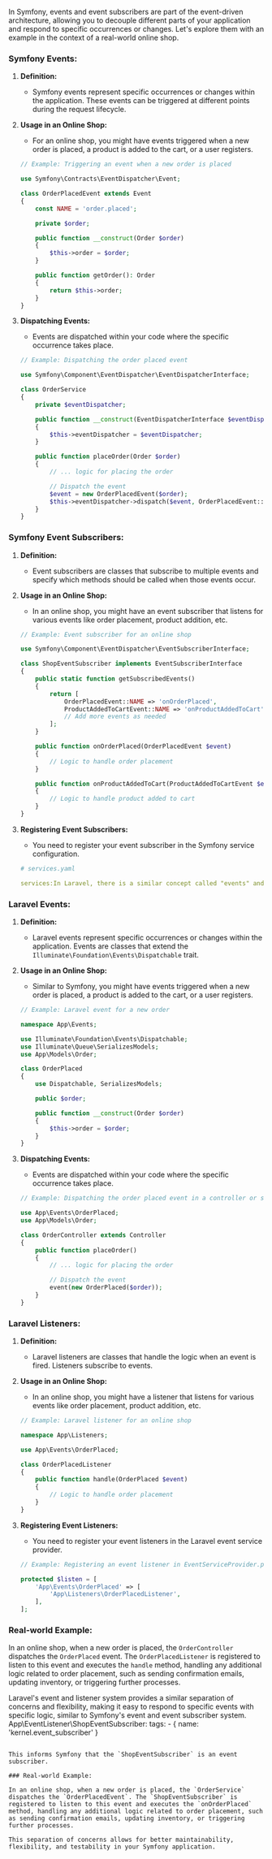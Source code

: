 In Symfony, events and event subscribers are part of the event-driven architecture, allowing you to decouple different parts of your application and respond to specific occurrences or changes. Let's explore them with an example in the context of a real-world online shop.

### Symfony Events:

1. **Definition:**
   - Symfony events represent specific occurrences or changes within the application. These events can be triggered at different points during the request lifecycle.

2. **Usage in an Online Shop:**
   - For an online shop, you might have events triggered when a new order is placed, a product is added to the cart, or a user registers.

   ```php
   // Example: Triggering an event when a new order is placed

   use Symfony\Contracts\EventDispatcher\Event;

   class OrderPlacedEvent extends Event
   {
       const NAME = 'order.placed';

       private $order;

       public function __construct(Order $order)
       {
           $this->order = $order;
       }

       public function getOrder(): Order
       {
           return $this->order;
       }
   }
   ```

3. **Dispatching Events:**
   - Events are dispatched within your code where the specific occurrence takes place.

   ```php
   // Example: Dispatching the order placed event

   use Symfony\Component\EventDispatcher\EventDispatcherInterface;

   class OrderService
   {
       private $eventDispatcher;

       public function __construct(EventDispatcherInterface $eventDispatcher)
       {
           $this->eventDispatcher = $eventDispatcher;
       }

       public function placeOrder(Order $order)
       {
           // ... logic for placing the order

           // Dispatch the event
           $event = new OrderPlacedEvent($order);
           $this->eventDispatcher->dispatch($event, OrderPlacedEvent::NAME);
       }
   }
   ```

### Symfony Event Subscribers:

1. **Definition:**
   - Event subscribers are classes that subscribe to multiple events and specify which methods should be called when those events occur.

2. **Usage in an Online Shop:**
   - In an online shop, you might have an event subscriber that listens for various events like order placement, product addition, etc.

   ```php
   // Example: Event subscriber for an online shop

   use Symfony\Component\EventDispatcher\EventSubscriberInterface;

   class ShopEventSubscriber implements EventSubscriberInterface
   {
       public static function getSubscribedEvents()
       {
           return [
               OrderPlacedEvent::NAME => 'onOrderPlaced',
               ProductAddedToCartEvent::NAME => 'onProductAddedToCart',
               // Add more events as needed
           ];
       }

       public function onOrderPlaced(OrderPlacedEvent $event)
       {
           // Logic to handle order placement
       }

       public function onProductAddedToCart(ProductAddedToCartEvent $event)
       {
           // Logic to handle product added to cart
       }
   }
   ```

3. **Registering Event Subscribers:**
   - You need to register your event subscriber in the Symfony service configuration.

   ```yaml
   # services.yaml

   services:In Laravel, there is a similar concept called "events" and "listeners." Let's explore the Laravel equivalents with a real-world example in the context of an online shop.

### Laravel Events:

1. **Definition:**
   - Laravel events represent specific occurrences or changes within the application. Events are classes that extend the `Illuminate\Foundation\Events\Dispatchable` trait.

2. **Usage in an Online Shop:**
   - Similar to Symfony, you might have events triggered when a new order is placed, a product is added to the cart, or a user registers.

   ```php
   // Example: Laravel event for a new order

   namespace App\Events;

   use Illuminate\Foundation\Events\Dispatchable;
   use Illuminate\Queue\SerializesModels;
   use App\Models\Order;

   class OrderPlaced
   {
       use Dispatchable, SerializesModels;

       public $order;

       public function __construct(Order $order)
       {
           $this->order = $order;
       }
   }
   ```

3. **Dispatching Events:**
   - Events are dispatched within your code where the specific occurrence takes place.

   ```php
   // Example: Dispatching the order placed event in a controller or service

   use App\Events\OrderPlaced;
   use App\Models\Order;

   class OrderController extends Controller
   {
       public function placeOrder()
       {
           // ... logic for placing the order

           // Dispatch the event
           event(new OrderPlaced($order));
       }
   }
   ```

### Laravel Listeners:

1. **Definition:**
   - Laravel listeners are classes that handle the logic when an event is fired. Listeners subscribe to events.

2. **Usage in an Online Shop:**
   - In an online shop, you might have a listener that listens for various events like order placement, product addition, etc.

   ```php
   // Example: Laravel listener for an online shop

   namespace App\Listeners;

   use App\Events\OrderPlaced;

   class OrderPlacedListener
   {
       public function handle(OrderPlaced $event)
       {
           // Logic to handle order placement
       }
   }
   ```

3. **Registering Event Listeners:**
   - You need to register your event listeners in the Laravel event service provider.

   ```php
   // Example: Registering an event listener in EventServiceProvider.php

   protected $listen = [
       'App\Events\OrderPlaced' => [
           'App\Listeners\OrderPlacedListener',
       ],
   ];
   ```

### Real-world Example:

In an online shop, when a new order is placed, the `OrderController` dispatches the `OrderPlaced` event. The `OrderPlacedListener` is registered to listen to this event and executes the `handle` method, handling any additional logic related to order placement, such as sending confirmation emails, updating inventory, or triggering further processes.

Laravel's event and listener system provides a similar separation of concerns and flexibility, making it easy to respond to specific events with specific logic, similar to Symfony's event and event subscriber system.
       App\EventListener\ShopEventSubscriber:
           tags:
               - { name: 'kernel.event_subscriber' }
   ```

   This informs Symfony that the `ShopEventSubscriber` is an event subscriber.

### Real-world Example:

In an online shop, when a new order is placed, the `OrderService` dispatches the `OrderPlacedEvent`. The `ShopEventSubscriber` is registered to listen to this event and executes the `onOrderPlaced` method, handling any additional logic related to order placement, such as sending confirmation emails, updating inventory, or triggering further processes.

This separation of concerns allows for better maintainability, flexibility, and testability in your Symfony application.

